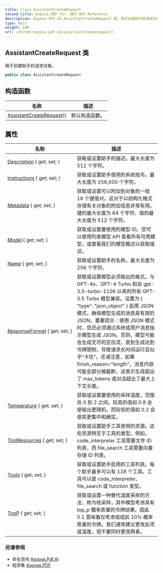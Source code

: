 ```yaml
---
title: Class AssistantCreateRequest
second_title: Aspose.PDF for .NET API Reference
description: Aspose.Pdf.AI.AssistantCreateRequest 类。用于创建助手的请求对象
type: docs
weight: 100
url: /zh/net/aspose.pdf.ai/assistantcreaterequest/
---
```

## AssistantCreateRequest 类

用于创建助手的请求对象。

```csharp
public class AssistantCreateRequest
```

## 构造函数

| 名称 | 描述 |
| --- | --- |
| [AssistantCreateRequest](assistantcreaterequest/)() | 默认构造函数。 |

## 属性

| 名称 | 描述 |
| --- | --- |
| [Description](../../aspose.pdf.ai/assistantcreaterequest/description/) { get; set; } | 获取或设置助手的描述。最大长度为 512 个字符。 |
| [Instructions](../../aspose.pdf.ai/assistantcreaterequest/instructions/) { get; set; } | 获取或设置助手使用的系统指令。最大长度为 256,000 个字符。 |
| [Metadata](../../aspose.pdf.ai/assistantcreaterequest/metadata/) { get; set; } | 获取或设置可以附加到对象的一组 16 个键值对。这对于以结构化格式存储有关对象的附加信息非常有用。键的最大长度为 64 个字符，值的最大长度为 512 个字符。 |
| [Model](../../aspose.pdf.ai/assistantcreaterequest/model/) { get; set; } | 获取或设置要使用的模型 ID。您可以使用列表模型 API 查看所有可用模型，或查看我们的模型概述以获取描述。 |
| [Name](../../aspose.pdf.ai/assistantcreaterequest/name/) { get; set; } | 获取或设置助手的名称。最大长度为 256 个字符。 |
| [ResponseFormat](../../aspose.pdf.ai/assistantcreaterequest/responseformat/) { get; set; } | 获取或设置模型必须输出的格式。与 GPT-4o、GPT-4 Turbo 和自 gpt-3.5-turbo-1106 以来的所有 GPT-3.5 Turbo 模型兼容。设置为 { "type": "json_object" } 启用 JSON 模式，确保模型生成的消息是有效的 JSON。重要提示：使用 JSON 模式时，您还必须通过系统或用户消息指示模型生成 JSON。否则，模型可能会生成无尽的空白流，直到生成达到令牌限制，导致请求长时间运行且似乎“卡住”。还请注意，如果 finish_reason="length"，消息内容可能会部分被截断，这表示生成超出了 max_tokens 或对话超出了最大上下文长度。 |
| [Temperature](../../aspose.pdf.ai/assistantcreaterequest/temperature/) { get; set; } | 获取或设置要使用的采样温度，范围在 0 到 2 之间。较高的值如 0.8 会使输出更随机，而较低的值如 0.2 会使其更集中和确定。 |
| [ToolResources](../../aspose.pdf.ai/assistantcreaterequest/toolresources/) { get; set; } | 获取或设置助手工具使用的资源。这些资源特定于工具的类型。例如，code_interpreter 工具需要文件 ID 列表，而 file_search 工具需要向量存储 ID 列表。 |
| [Tools](../../aspose.pdf.ai/assistantcreaterequest/tools/) { get; set; } | 获取或设置助手启用的工具列表。每个助手最多可以有 128 个工具。工具可以是 code_interpreter、file_search 或 function 类型。 |
| [TopP](../../aspose.pdf.ai/assistantcreaterequest/topp/) { get; set; } | 获取或设置一种替代温度采样的方法，称为核采样，其中模型考虑具有 top_p 概率质量的令牌结果。因此 0.1 意味着仅考虑组成前 10% 概率质量的令牌。我们通常建议更改此项或温度，但不要同时更改两者。 |

### 另请参阅

* 命名空间 [Aspose.Pdf.AI](../../aspose.pdf.ai/)
* 程序集 [Aspose.PDF](../../)